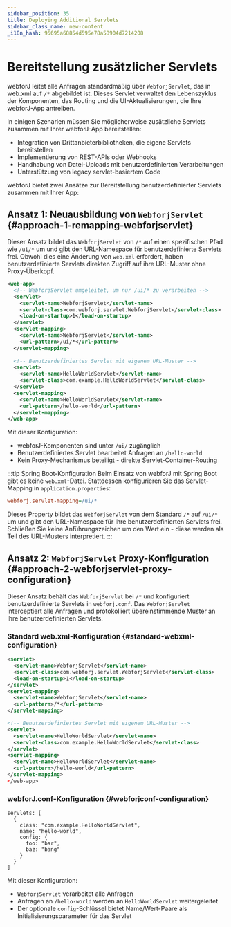 ```yaml
---
sidebar_position: 35
title: Deploying Additional Servlets
sidebar_class_name: new-content
_i18n_hash: 95695a68854d595e78a58904d7214208
---
```

<!-- vale off -->
# Bereitstellung zusätzlicher Servlets <DocChip chip='since' label='25.02' />
<!-- vale on -->

webforJ leitet alle Anfragen standardmäßig über `WebforjServlet`, das in web.xml auf `/*` abgebildet ist. Dieses Servlet verwaltet den Lebenszyklus der Komponenten, das Routing und die UI-Aktualisierungen, die Ihre webforJ-App antreiben.

In einigen Szenarien müssen Sie möglicherweise zusätzliche Servlets zusammen mit Ihrer webforJ-App bereitstellen:
- Integration von Drittanbieterbibliotheken, die eigene Servlets bereitstellen
- Implementierung von REST-APIs oder Webhooks
- Handhabung von Datei-Uploads mit benutzerdefinierten Verarbeitungen
- Unterstützung von legacy servlet-basiertem Code

webforJ bietet zwei Ansätze zur Bereitstellung benutzerdefinierter Servlets zusammen mit Ihrer App:

## Ansatz 1: Neuausbildung von `WebforjServlet` {#approach-1-remapping-webforjservlet}

Dieser Ansatz bildet das `WebforjServlet` von `/*` auf einen spezifischen Pfad wie `/ui/*` um und gibt den URL-Namespace für benutzerdefinierte Servlets frei. Obwohl dies eine Änderung von `web.xml` erfordert, haben benutzerdefinierte Servlets direkten Zugriff auf ihre URL-Muster ohne Proxy-Überkopf.

```xml
<web-app>
  <!-- WebforjServlet umgeleitet, um nur /ui/* zu verarbeiten -->
  <servlet>
    <servlet-name>WebforjServlet</servlet-name>
    <servlet-class>com.webforj.servlet.WebforjServlet</servlet-class>
    <load-on-startup>1</load-on-startup>
  </servlet>
  <servlet-mapping>
    <servlet-name>WebforjServlet</servlet-name>
    <url-pattern>/ui/*</url-pattern>
  </servlet-mapping>
  
  <!-- Benutzerdefiniertes Servlet mit eigenem URL-Muster -->
  <servlet>
    <servlet-name>HelloWorldServlet</servlet-name>
    <servlet-class>com.example.HelloWorldServlet</servlet-class>
  </servlet>
  <servlet-mapping>
    <servlet-name>HelloWorldServlet</servlet-name>
    <url-pattern>/hello-world</url-pattern>
  </servlet-mapping>
</web-app>
```

Mit dieser Konfiguration:
- webforJ-Komponenten sind unter `/ui/` zugänglich
- Benutzerdefiniertes Servlet bearbeitet Anfragen an `/hello-world`
- Kein Proxy-Mechanismus beteiligt - direkte Servlet-Container-Routing

:::tip Spring Boot-Konfiguration
Beim Einsatz von webforJ mit Spring Boot gibt es keine `web.xml`-Datei. Stattdessen konfigurieren Sie das Servlet-Mapping in `application.properties`:

```Ini
webforj.servlet-mapping=/ui/*
```

Dieses Property bildet das `WebforjServlet` von dem Standard `/*` auf `/ui/*` um und gibt den URL-Namespace für Ihre benutzerdefinierten Servlets frei. Schließen Sie keine Anführungszeichen um den Wert ein - diese werden als Teil des URL-Musters interpretiert.
:::

## Ansatz 2: `WebforjServlet` Proxy-Konfiguration {#approach-2-webforjservlet-proxy-configuration}

Dieser Ansatz behält das `WebforjServlet` bei `/*` und konfiguriert benutzerdefinierte Servlets in `webforj.conf`. Das `WebforjServlet` interceptiert alle Anfragen und protokolliert übereinstimmende Muster an Ihre benutzerdefinierten Servlets.

### Standard web.xml-Konfiguration {#standard-webxml-configuration}

```xml
<servlet>
  <servlet-name>WebforjServlet</servlet-name>
  <servlet-class>com.webforj.servlet.WebforjServlet</servlet-class>
  <load-on-startup>1</load-on-startup>
</servlet>
<servlet-mapping>
  <servlet-name>WebforjServlet</servlet-name>
  <url-pattern>/*</url-pattern>
</servlet-mapping>

<!-- Benutzerdefiniertes Servlet mit eigenem URL-Muster -->
<servlet>
  <servlet-name>HelloWorldServlet</servlet-name>
  <servlet-class>com.example.HelloWorldServlet</servlet-class>
</servlet>
<servlet-mapping>
  <servlet-name>HelloWorldServlet</servlet-name>
  <url-pattern>/hello-world</url-pattern>
</servlet-mapping>
</web-app>
```

### webforJ.conf-Konfiguration {#webforjconf-configuration}

```hocon
servlets: [
  {
    class: "com.example.HelloWorldServlet",
    name: "hello-world",
    config: {
      foo: "bar",
      baz: "bang"
    }
  }
]
```

Mit dieser Konfiguration:
- `WebforjServlet` verarbeitet alle Anfragen
- Anfragen an `/hello-world` werden an `HelloWorldServlet` weitergeleitet
- Der optionale `config`-Schlüssel bietet Name/Wert-Paare als Initialisierungsparameter für das Servlet
